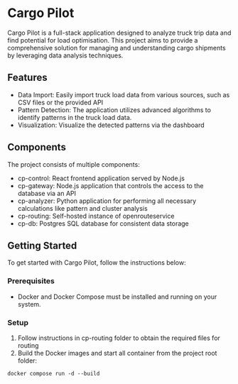 # Cargo Pilot

Cargo Pilot is a full-stack application designed to analyze truck trip data and find potential for load optimisation. This project aims to provide a comprehensive solution for managing and understanding cargo shipments by leveraging data analysis techniques.

## Features
- Data Import: Easily import truck load data from various sources, such as CSV files or the provided API
- Pattern Detection: The application utilizes advanced algorithms to identify patterns in the truck load data.
- Visualization: Visualize the detected patterns via the dashboard

## Components
The project consists of multiple components:

- cp-control: React frontend application served by Node.js
- cp-gateway: Node.js application that controls the access to the database via an API
- cp-analyzer: Python application for performing all necessary calculations like pattern and cluster analysis
- cp-routing: Self-hosted instance of openrouteservice
- cp-db: Postgres SQL database for consistent data storage

## Getting Started
To get started with Cargo Pilot, follow the instructions below:

### Prerequisites

- Docker and Docker Compose must be installed and running on your system.

### Setup

1. Follow instructions in cp-routing folder to obtain the required files for routing
2. Build the Docker images and start all container from the project root folder:
```
docker compose run -d --build
``` 